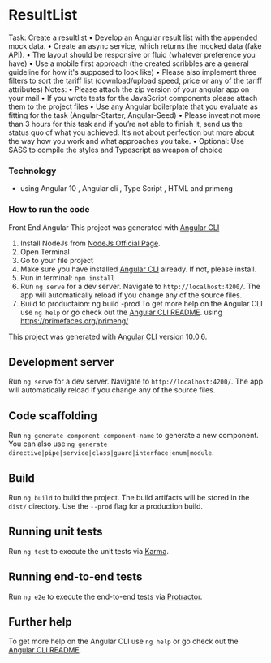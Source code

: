 # ResultList
Task: Create a resultlist
• Develop an Angular result list with the appended mock data.
• Create an async service, which returns the mocked data (fake API).
• The layout should be responsive or fluid (whatever preference you have)
• Use a mobile first approach (the created scribbles are a general guideline for how it's
supposed to look like)
• Please also implement three filters to sort the tariff list (download/upload speed,
price or any of the tariff attributes)
Notes:
• Please attach the zip version of your angular app on your mail
• If you wrote tests for the JavaScript components please attach them to the project
files
• Use any Angular boilerplate that you evaluate as fitting for the task (Angular-Starter,
Angular-Seed)
• Please invest not more than 3 hours for this task and if you’re not able to finish it,
send us the status quo of what you achieved. It’s not about perfection but more
about the way how you work and what approaches you take.
• Optional: Use SASS to compile the styles and Typescript as weapon of choice

### Technology   
 -  using Angular 10 , Angular cli , Type Script , HTML and primeng 
  

###  How to run the code

Front End Angular 
This project was generated with [Angular CLI](https://github.com/angular/angular-cli)
1. Install NodeJs from [NodeJs Official Page](https://nodejs.org/en).
2. Open Terminal
3. Go to your file project
4. Make sure you have installed [Angular CLI](https://github.com/angular/angular-cli) already. If not, please install.
5. Run in terminal: ```npm install```
6. Run `ng serve` for a dev server. Navigate to `http://localhost:4200/`. The app will automatically reload if you change any of the source files.
7. Build to productaion: ng build -prod 
To get more help on the Angular CLI use `ng help` or go check out the [Angular CLI README](https://github.com/angular/angular-cli/blob/master/README.md).
using 
https://primefaces.org/primeng/


This project was generated with [Angular CLI](https://github.com/angular/angular-cli) version 10.0.6.

## Development server

Run `ng serve` for a dev server. Navigate to `http://localhost:4200/`. The app will automatically reload if you change any of the source files.

## Code scaffolding

Run `ng generate component component-name` to generate a new component. You can also use `ng generate directive|pipe|service|class|guard|interface|enum|module`.

## Build

Run `ng build` to build the project. The build artifacts will be stored in the `dist/` directory. Use the `--prod` flag for a production build.

## Running unit tests

Run `ng test` to execute the unit tests via [Karma](https://karma-runner.github.io).

## Running end-to-end tests

Run `ng e2e` to execute the end-to-end tests via [Protractor](http://www.protractortest.org/).

## Further help

To get more help on the Angular CLI use `ng help` or go check out the [Angular CLI README](https://github.com/angular/angular-cli/blob/master/README.md).
